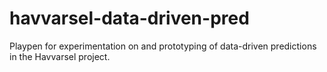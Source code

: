 # havvarsel-data-driven-pred

Playpen for experimentation on and prototyping of data-driven predictions in the Havvarsel project.
